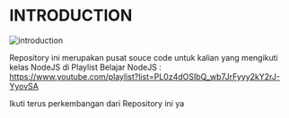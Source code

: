# INTRODUCTION

![introduction](https://user-images.githubusercontent.com/33290851/114759526-78a31980-9d88-11eb-8bd3-bbbe0a46e3fc.png)

Repository ini merupakan pusat souce code untuk kalian yang mengikuti kelas NodeJS di 
Playlist Belajar NodeJS : https://www.youtube.com/playlist?list=PL0z4dOSIbQ_wb7JrFyyy2kY2rJ-YyovSA

Ikuti terus perkembangan dari Repository ini ya
